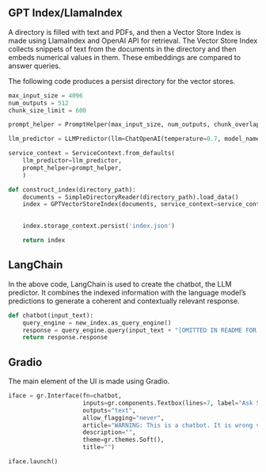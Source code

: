 

## GPT Index/LlamaIndex

A directory is filled with text and PDFs, and then a Vector Store Index is made using LlamaIndex and OpenAI API for retrieval. The Vector Store Index collects snippets of text from the documents in the directory and then embeds numerical values in them. These embeddings are compared to answer queries.

The following code produces a persist directory for the vector stores. 

``` python
max_input_size = 4096
num_outputs = 512
chunk_size_limit = 600

prompt_helper = PromptHelper(max_input_size, num_outputs, chunk_overlap_ratio= 0.1, chunk_size_limit=chunk_size_limit)

llm_predictor = LLMPredictor(llm=ChatOpenAI(temperature=0.7, model_name="gpt-4-turbo", max_tokens=num_outputs))

service_context = ServiceContext.from_defaults(
    llm_predictor=llm_predictor, 
    prompt_helper=prompt_helper,
    )

def construct_index(directory_path):
    documents = SimpleDirectoryReader(directory_path).load_data()
    index = GPTVectorStoreIndex(documents, service_context=service_context)

    
    index.storage_context.persist('index.json')

    return index
```

## LangChain

In the above code, LangChain is used to create the chatbot, the LLM predictor. It combines the indexed information with the language model’s predictions to generate a coherent and contextually relevant response.

``` python
def chatbot(input_text):
    query_engine = new_index.as_query_engine()
    response = query_engine.query(input_text + "[OMITTED IN README FOR BREVITY]")
    return response.response
```
## Gradio

The main element of the UI is made using Gradio. 

``` python
iface = gr.Interface(fn=chatbot,
                     inputs=gr.components.Textbox(lines=7, label="Ask Silky:"),
                     outputs="text",
                     allow_flagging="never",
                     article="WARNING: This is a chatbot. It is wrong very often. It is not a substitute for professional medical advice, diagnosis, or treatment. If you think you are an alcoholic, get help first from real people, not a chatbot. If you have a medical emergency, please call 911 or your local emergency number. Help make Silky better. Email feedback to necyverse+silky@gmail.com",
                     description="",
                     theme=gr.themes.Soft(),
                     title="")

iface.launch()
```
